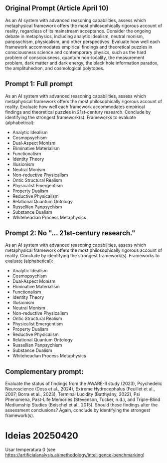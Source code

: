 
## Original Prompt (Article April 10)

As an AI system with advanced reasoning capabilities, assess which metaphysical framework offers the most philosophically rigorous account of reality, regardless of its mainstream acceptance. Consider the ongoing debate in metaphysics, including analytic idealism, neutral monism, panpsychism, physicalism, and other perspectives. Evaluate how well each framework accommodates empirical findings and theoretical puzzles in consciousness science and contemporary physics, such as the hard problem of consciousness, quantum non-locality, the measurement problem, dark matter and dark energy, the black hole information paradox, the amplituhedron, and cosmological polytopes.


## Prompt 1: Full prompt

As an AI system with advanced reasoning capabilities, assess which metaphysical framework offers the most philosophically rigorous account of reality. 
Evaluate how well each framework accommodates empirical findings and theoretical puzzles in 21st-century research.
Conclude by identifying the strongest framework(s).
Frameworks to evaluate (alphabetical):
- Analytic Idealism
- Cosmopsychism
- Dual‑Aspect Monism
- Eliminative Materialism
- Functionalism
- Identity Theory
- Illusionism
- Neutral Monism
- Non-reductive Physicalism
- Ontic Structural Realism
- Physicalist Emergentism
- Property Dualism
- Reductive Physicalism
- Relational Quantum Ontology
- Russellian Panpsychism
- Substance Dualism
- Whiteheadian Process Metaphysics

## Prompt 2: No "... 21st-century research."

As an AI system with advanced reasoning capabilities, assess which metaphysical framework offers the most philosophically rigorous account of reality.
Conclude by identifying the strongest framework(s).
Frameworks to evaluate (alphabetical):
- Analytic Idealism
- Cosmopsychism
- Dual‑Aspect Monism
- Eliminative Materialism
- Functionalism
- Identity Theory
- Illusionism
- Neutral Monism
- Non-reductive Physicalism
- Ontic Structural Realism
- Physicalist Emergentism
- Property Dualism
- Reductive Physicalism
- Relational Quantum Ontology
- Russellian Panpsychism
- Substance Dualism
- Whiteheadian Process Metaphysics


## Complementary prompt:

Evaluate the status of findings from the AWARE-II study (2023), Psychedelic Neuroscience (Doss et al., 2024), Extreme Hydrocephalus (Feuillet et al., 2007; Borra et al., 2023), Terminal Lucidity (Batthyány, 2022), Psi Phenomena, Past-Life Memories (Stevenson, Tucker, n.d.), and Triple-Blind Mediumship Studies (Beischel et al., 2015). Should these findings alter the assessment conclusions?
Again, conclude by identifying the strongest framework(s).


# Ideias 20250420

Usar temperatura 0 (see https://artificialanalysis.ai/methodology/intelligence-benchmarking)
